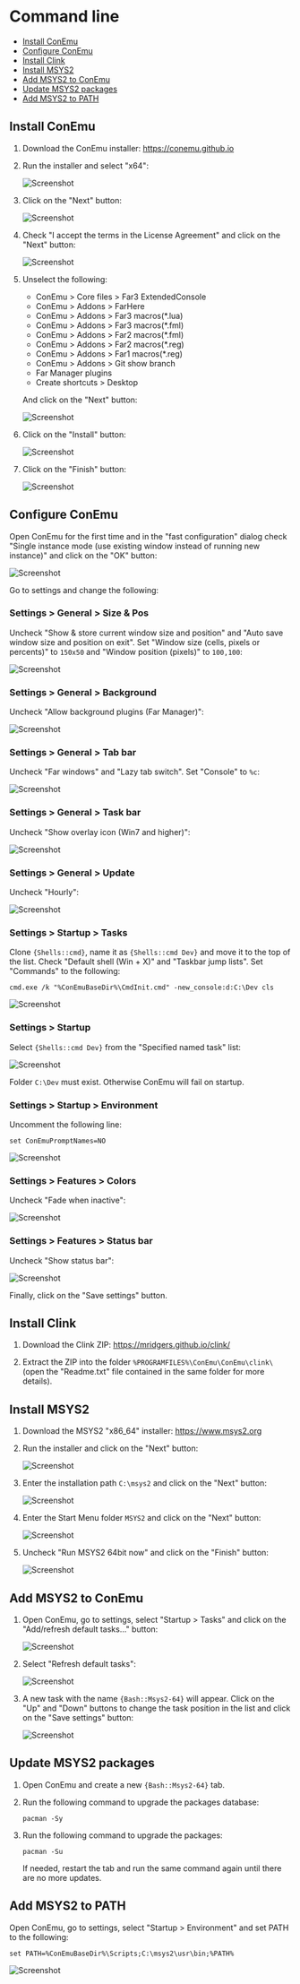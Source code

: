 # Command line

- [Install ConEmu](#install-conemu)
- [Configure ConEmu](#configure-conemu)
- [Install Clink](#install-clink)
- [Install MSYS2](#install-msys2)
- [Add MSYS2 to ConEmu](#add-msys2-to-conemu)
- [Update MSYS2 packages](#update-msys2-packages)
- [Add MSYS2 to PATH](#add-msys2-to-path)

## Install ConEmu

1. Download the ConEmu installer: https://conemu.github.io

1. Run the installer and select "x64":

    ![Screenshot](images/conemu_install_01.png?raw=true)

1. Click on the "Next" button:

    ![Screenshot](images/conemu_install_02.png?raw=true)

1. Check "I accept the terms in the License Agreement" and click on the "Next" button:

    ![Screenshot](images/conemu_install_03.png?raw=true)

1. Unselect the following:

    - ConEmu > Core files > Far3 ExtendedConsole
    - ConEmu > Addons > FarHere
    - ConEmu > Addons > Far3 macros(*.lua)
    - ConEmu > Addons > Far3 macros(*.fml)
    - ConEmu > Addons > Far2 macros(*.fml)
    - ConEmu > Addons > Far2 macros(*.reg)
    - ConEmu > Addons > Far1 macros(*.reg)
    - ConEmu > Addons > Git show branch
    - Far Manager plugins
    - Create shortcuts > Desktop

    And click on the "Next" button:

    ![Screenshot](images/conemu_install_04.png?raw=true)

1. Click on the "Install" button:

    ![Screenshot](images/conemu_install_05.png?raw=true)

1. Click on the "Finish" button:

    ![Screenshot](images/conemu_install_06.png?raw=true)

## Configure ConEmu

Open ConEmu for the first time and in the "fast configuration" dialog check "Single instance mode (use existing window instead of running new instance)" and click on the "OK" button:

![Screenshot](images/conemu_first_run.png?raw=true)

Go to settings and change the following:

### Settings > General > Size & Pos

Uncheck "Show & store current window size and position" and "Auto save window size and position on exit". Set "Window size (cells, pixels or percents)" to `150x50` and "Window position (pixels)" to `100,100`:

![Screenshot](images/conemu_settings_general_size_&_pos.png?raw=true)

### Settings > General > Background

Uncheck "Allow background plugins (Far Manager)":

![Screenshot](images/conemu_settings_general_background.png?raw=true)

### Settings > General > Tab bar

Uncheck "Far windows" and "Lazy tab switch". Set "Console" to `%c`:

![Screenshot](images/conemu_settings_general_tab_bar.png?raw=true)

### Settings > General > Task bar

Uncheck "Show overlay icon (Win7 and higher)":

![Screenshot](images/conemu_settings_general_task_bar.png?raw=true)

### Settings > General > Update

Uncheck "Hourly":

![Screenshot](images/conemu_settings_general_update.png?raw=true)

### Settings > Startup > Tasks

Clone `{Shells::cmd}`, name it as `{Shells::cmd Dev}` and move it to the top of the list. Check "Default shell (Win + X)" and "Taskbar jump lists". Set "Commands" to the following:

```
cmd.exe /k "%ConEmuBaseDir%\CmdInit.cmd" -new_console:d:C:\Dev cls
```

![Screenshot](images/conemu_settings_startup_tasks.png?raw=true)

### Settings > Startup

Select `{Shells::cmd Dev}` from the "Specified named task" list:

![Screenshot](images/conemu_settings_startup.png?raw=true)

Folder `C:\Dev` must exist. Otherwise ConEmu will fail on startup.

### Settings > Startup > Environment

Uncomment the following line:

```
set ConEmuPromptNames=NO
```

![Screenshot](images/conemu_settings_startup_environment.png?raw=true)

### Settings > Features > Colors

Uncheck "Fade when inactive":

![Screenshot](images/conemu_settings_features_colors.png?raw=true)

### Settings > Features > Status bar

Uncheck "Show status bar":

![Screenshot](images/conemu_settings_features_status_bar.png?raw=true)

Finally, click on the "Save settings" button.

## Install Clink

1. Download the Clink ZIP: https://mridgers.github.io/clink/

1. Extract the ZIP into the folder `%PROGRAMFILES%\ConEmu\ConEmu\clink\` (open the "Readme.txt" file contained in the same folder for more details).

## Install MSYS2

1. Download the MSYS2 "x86_64" installer: https://www.msys2.org

1. Run the installer and click on the "Next" button:

    ![Screenshot](images/msys2_install_01.png?raw=true)

1. Enter the installation path `C:\msys2` and click on the "Next" button:

    ![Screenshot](images/msys2_install_02.png?raw=true)

1. Enter the Start Menu folder `MSYS2` and click on the "Next" button:

    ![Screenshot](images/msys2_install_03.png?raw=true)

1. Uncheck "Run MSYS2 64bit now" and click on the "Finish" button:

    ![Screenshot](images/msys2_install_04.png?raw=true)

## Add MSYS2 to ConEmu

1. Open ConEmu, go to settings, select "Startup > Tasks" and click on the "Add/refresh default tasks..." button:

    ![Screenshot](images/conemu_add_msys2_01.png?raw=true)

1. Select "Refresh default tasks":

    ![Screenshot](images/conemu_add_msys2_02.png?raw=true)

1. A new task with the name `{Bash::Msys2-64}` will appear. Click on the "Up" and "Down" buttons to change the task position in the list and click on the "Save settings" button:

    ![Screenshot](images/conemu_add_msys2_03.png?raw=true)

## Update MSYS2 packages

1. Open ConEmu and create a new `{Bash::Msys2-64}` tab.

1. Run the following command to upgrade the packages database:
    ```
    pacman -Sy
    ```

1. Run the following command to upgrade the packages:
    ```
    pacman -Su
    ```
    If needed, restart the tab and run the same command again until there are no more updates.

## Add MSYS2 to PATH

Open ConEmu, go to settings, select "Startup > Environment" and set PATH to the following:

```
set PATH=%ConEmuBaseDir%\Scripts;C:\msys2\usr\bin;%PATH%
```

![Screenshot](images/msys2_path.png?raw=true)
